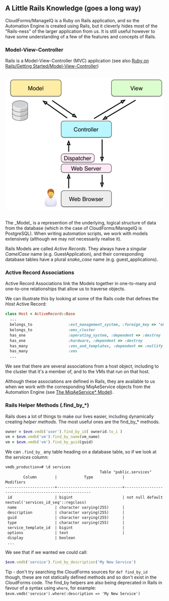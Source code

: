 ## A Little Rails Knowledge (goes a long way)
CloudForms/ManageIQ is a Ruby on Rails application, and so the Automation Engine is created using Rails, but it cleverly hides most of the "Rails-ness" of the larger application from us. It is still useful however to have some understanding of a few of the features and concepts of Rails.

### Model-View-Controller
Rails is a Model-View-Controller (MVC) application (see also [Ruby on Rails/Getting Started/Model-View-Controller](http://en.wikibooks.org/wiki/Ruby_on_Rails/Getting_Started/Model-View-Controller))
<br><br>

![Screenshot 1](images/mvc.png?)

<br>
The _Model_ is a represention of the underlying, logical structure of data from the database (which in the case of CloudForms/ManageIQ is PostgreSQL). When writing automation scripts, we work with models extensively (although we may not necessarily realise it).

Rails Models are called _Active Records_. They always have a singular _CamelCase_ name (e.g. GuestApplication), and their corresponding database tables have a plural _snake\_case_ name (e.g. guest_applications).

### Active Record Associations

Active Record Associations link the Models together in one-to-many and one-to-one relationships that allow us to traverse objects.

We can illustrate this by looking at some of the Rails code that defines the _Host_ Active Record:

```ruby
class Host < ActiveRecord::Base
  ...
  belongs_to                :ext_management_system, :foreign_key => "ems_id"
  belongs_to                :ems_cluster
  has_one                   :operating_system, :dependent => :destroy
  has_one                   :hardware, :dependent => :destroy
  has_many                  :vms_and_templates, :dependent => :nullify
  has_many                  :vms
  ...
```
We see that there are several associations from a host object, including to the cluster that it's a member of, and to the VMs that run on that host.

Although these associations are defined in Rails, they are available to us when we work with the corresponding MiqAeService objects from the Automation Engine (see [The MiqAeService* Model](../chapter4/the_miqaeservice_model.md)).

### Rails Helper Methods (.find\_by\_*)
Rails does a lot of things to make our lives easier, including dynamically creating _helper methods_. The most useful ones are the find\_by\_\* methods.

```ruby
owner = $evm.vmdb('user').find_by_id( ownerid.to_i )
vm = $evm.vmdb('vm').find_by_name(vm_name)
vm = $evm.vmdb('vm').find_by_guid(guid)
```
We can ```.find_by_``` any table heading on a database table, so if we look at the _services_ column:

```
vmdb_production=# \d services
                                          Table "public.services"
        Column        |            Type             |                       Modifiers
----------------------+-----------------------------+-------------------------------------------------------
 id                   | bigint                      | not null default nextval('services_id_seq'::regclass)
 name                 | character varying(255)      |
 description          | character varying(255)      |
 guid                 | character varying(255)      |
 type                 | character varying(255)      |
 service_template_id  | bigint                      |
 options              | text                        |
 display              | boolean
 ...
```

We see that if we wanted we could call:

```ruby
$evm.vmdb('service').find_by_description('My New Service')
```

Tip - don't try searching the CloudForms sources for ```def find_by_id``` though, these are not statically defined methods and so don't exist in the CloudForms code. The find_by helpers are also being deprecated in Rails in favour of a syntax using `where`, for example: `$evm.vmdb('service').where(:description => 'My New Service')`


